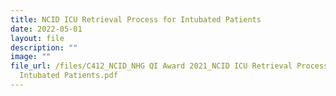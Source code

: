 ```yaml
---
title: NCID ICU Retrieval Process for Intubated Patients
date: 2022-05-01
layout: file
description: ""
image: ""
file_url: /files/C412_NCID_NHG QI Award 2021_NCID ICU Retrieval Process for
  Intubated Patients.pdf
---
```

